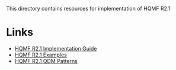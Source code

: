 This directory contains resources for implementation of HQMF R2.1

Links
===========
- [HQMF R2.1 Implementation Guide](http://www.hl7.org/dstucomments/showdetail.cfm?dstuid=120)
- [HQMF R2.1 Examples](https://github.com/projectcypress/health-data-standards/blob/master/resources/2014_update_HQMFr2_1.zip?raw=true)
- [HQMF R2.1 QDM Patterns](https://github.com/projectcypress/health-data-standards/tree/master/resources/qdm_hqmf_r2.1_patterns)
